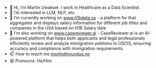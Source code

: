 - 👋 Hi, I’m Martin Uwakwe. I work in Healthcare as a Data Scientist.
- 👀 I’m interested in LLM, NLP, etc.
- 🌱 I’m currently working on www.h1bdata.us - a platform for that aggregates and displays salary information for different job titles and companies in the USA based on H1B Salary date
- 🌱 I'm also working on www.casereviewer.ai - CaseReviewer.ai is an AI-powered platform that helps both applicants and legal professionals efficiently review and analyze immigration petitions to USCIS, ensuring accuracy and compliance with immigration requirements.
- 📫 How to reach me martin@mundus.ng
- 😄 Pronouns: He/Him

<!---
martinuwakwe/martinuwakwe is a ✨ special ✨ repository because its `README.md` (this file) appears on your GitHub profile.
You can click the Preview link to take a look at your changes.
--->
